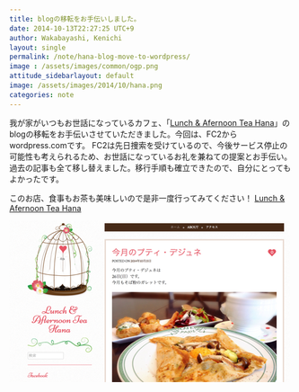 ```yaml
---
title: blogの移転をお手伝いしました。
date: 2014-10-13T22:27:25 UTC+9
author: Wakabayashi, Kenichi
layout: single
permalink: /note/hana-blog-move-to-wordpress/
image : /assets/images/common/ogp.png
attitude_sidebarlayout: default
image: /assets/images/2014/10/hana.png
categories: note
---
```

我が家がいつもお世話になっているカフェ、「[Lunch & Afernoon Tea Hana](https://hanamacaron.wordpress.com/)」のblogの移転をお手伝いさせていただきました。今回は、FC2からwordpress.comです。
FC2は先日捜索を受けているので、今後サービス停止の可能性も考えられるため、お世話になっているお礼を兼ねての提案とお手伝い。過去の記事も全て移し替えました。移行手順も確立できたので、自分にとってもよかったです。

このお店、食事もお茶も美味しいので是非一度行ってみてください！
[Lunch & Afernoon Tea Hana](https://hanamacaron.wordpress.com/)

![Lunch &amp; Afternoon Tea Hana](/assets/images/2014/10/hana.png)
